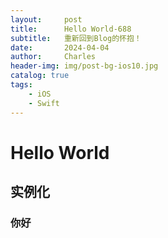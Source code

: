 ```yaml
---
layout:     post
title:      Hello World-688
subtitle:   重新回到Blog的怀抱！
date:       2024-04-04
author:     Charles
header-img: img/post-bg-ios10.jpg
catalog: true
tags:
    - iOS
    - Swift
---
```


# Hello World

## 实例化

### 你好


